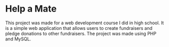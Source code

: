 # Help a Mate

This project was made for a web development course I did in high school. It is a simple web application that allows users to create fundraisers and pledge donations to other fundraisers. The project was made using PHP and MySQL.
